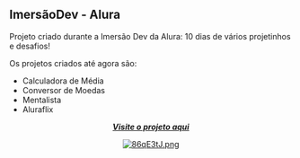 ## ImersãoDev - Alura<br/>
Projeto criado durante a Imersão Dev da Alura: 10 dias de vários projetinhos e desafios! </br>

Os projetos criados até agora são:</br>
  - Calculadora de Média
  - Conversor de Moedas
  - Mentalista
  - Aluraflix


<div align="center">
   
[***Visite o projeto aqui***](https://imersaodev-alura.vercel.app/)<br/>
  


[![86qE3tJ.png](https://i.imgur.com/86qE3tJ.png)](https://imgur.com/86qE3tJ)
</div>


